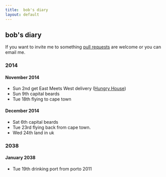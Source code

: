```yaml
---
title:  bob's diary
layout: default
---
```

## bob's diary ##

If you want to invite me to something [pull requests](https://github.com/rjw1/randomness.org.uk/blob/master/diary/index.md)
are welcome or you can email me.

### 2014 ###

#### November 2014 ####

* Sun 2nd get East Meets West delivery ([Hungry House](http://hungryhouse.co.uk/east-meets-west-croydon))
* Sun 9th capital beards
* Tue 18th flying to cape town

#### December 2014 ####

* Sat 6th capital beards
* Tue 23rd flying back from cape town.
* Wed 24th land in uk


### 2038 ###

#### January 2038 ####

* Tue 19th drinking port from porto 2011

